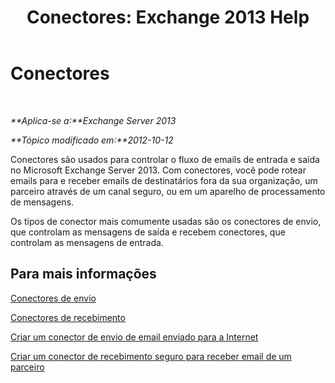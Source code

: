 ﻿---
title: 'Conectores: Exchange 2013 Help'
TOCTitle: Conectores
ms:assetid: 73559b0c-fc0e-41fd-84df-d07442137a0c
ms:mtpsurl: https://technet.microsoft.com/pt-br/library/JJ657461(v=EXCHG.150)
ms:contentKeyID: 50485924
ms.date: 05/22/2018
mtps_version: v=EXCHG.150
ms.translationtype: MT
---

# Conectores

 

_**Aplica-se a:**Exchange Server 2013_

_**Tópico modificado em:**2012-10-12_

Conectores são usados para controlar o fluxo de emails de entrada e saída no Microsoft Exchange Server 2013. Com conectores, você pode rotear emails para e receber emails de destinatários fora da sua organização, um parceiro através de um canal seguro, ou em um aparelho de processamento de mensagens.

Os tipos de conector mais comumente usadas são os conectores de envio, que controlam as mensagens de saída e recebem conectores, que controlam as mensagens de entrada.

## Para mais informações

[Conectores de envio](send-connectors-exchange-2013-help.md)

[Conectores de recebimento](receive-connectors-exchange-2013-help.md)

[Criar um conector de envio de email enviado para a Internet](create-a-send-connector-for-email-sent-to-the-internet-exchange-2013-help.md)

[Criar um conector de recebimento seguro para receber email de um parceiro](create-a-secure-receive-connector-to-receive-email-from-a-partner-exchange-2013-help.md)

